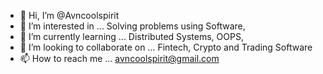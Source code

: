 - 👋 Hi, I’m @Avncoolspirit
- 👀 I’m interested in ... Solving problems using Software,
- 🌱 I’m currently learning ... Distributed Systems, OOPS, 
- 💞️ I’m looking to collaborate on ... Fintech, Crypto and Trading Software
- 📫 How to reach me ... avncoolspirit@gmail.com

<!--
Avncoolspirit/Avncoolspirit is a ✨ special ✨ repository because its `README.md` (this file) appears on your GitHub profile.
You can click the Preview link to take a look at your changes.
--->
